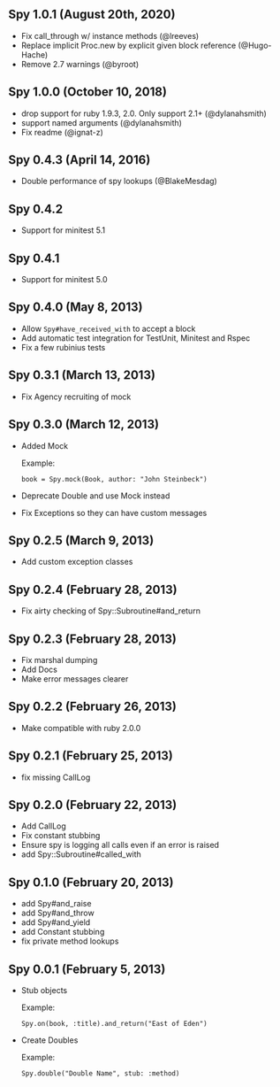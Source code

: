 ## Spy 1.0.1 (August 20th, 2020) ##

*   Fix call_through w/ instance methods (@lreeves)
*   Replace implicit Proc.new by explicit given block reference (@Hugo-Hache)
*   Remove 2.7 warnings (@byroot)

## Spy 1.0.0 (October 10, 2018) ##

*   drop support for ruby 1.9.3, 2.0. Only support 2.1+ (@dylanahsmith)
*   support named arguments (@dylanahsmith)
*   Fix readme (@ignat-z)

## Spy 0.4.3 (April 14, 2016) ##

*   Double performance of spy lookups (@BlakeMesdag)

## Spy 0.4.2 ##

*   Support for minitest 5.1

## Spy 0.4.1 ##

*   Support for minitest 5.0

## Spy 0.4.0 (May 8, 2013) ##

*   Allow `Spy#have_received_with` to accept a block
*   Add automatic test integration for TestUnit, Minitest and Rspec
*   Fix a few rubinius tests

## Spy 0.3.1 (March 13, 2013) ##

*   Fix Agency recruiting of mock

## Spy 0.3.0 (March 12, 2013) ##

*   Added Mock

    Example:

        book = Spy.mock(Book, author: "John Steinbeck")

*   Deprecate Double and use Mock instead
*   Fix Exceptions so they can have custom messages

## Spy 0.2.5 (March 9, 2013) ##

*   Add custom exception classes

## Spy 0.2.4 (February 28, 2013) ##

*   Fix airty checking of Spy::Subroutine#and_return

## Spy 0.2.3 (February 28, 2013) ##

*   Fix marshal dumping
*   Add Docs
*   Make error messages clearer

## Spy 0.2.2 (February 26, 2013) ##

*   Make compatible with ruby 2.0.0

## Spy 0.2.1 (February 25, 2013) ##

* fix missing CallLog

## Spy 0.2.0 (February 22, 2013) ##

*   Add CallLog
*   Fix constant stubbing
*   Ensure spy is logging all calls even if an error is raised
*   add Spy::Subroutine#called_with

## Spy 0.1.0 (February 20, 2013) ##

*   add Spy#and_raise
*   add Spy#and_throw
*   add Spy#and_yield
*   add Constant stubbing
*   fix private method lookups

## Spy 0.0.1 (February 5, 2013) ##

*   Stub objects

    Example:

        Spy.on(book, :title).and_return("East of Eden")

*   Create Doubles

    Example:

        Spy.double("Double Name", stub: :method)
